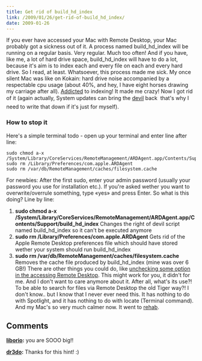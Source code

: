 ```yaml
---
title: Get rid of build_hd_index
link: /2009/01/26/get-rid-of-build_hd_index/
date: 2009-01-26
---
```



If you ever have accessed your Mac with Remote Desktop, your Mac probably got a sickness out of it. A process named build_hd_index will be running on a regular basis. Very regular. Much too often! And if you have, like me, a lot of hard drive space, build_hd_index will have to do a lot, because it's aim is to index each and every file on each and every hard drive. So I read, at least. Whatsoever, this process made me sick. My once silent Mac was like on Kokain: hard drive noise accompanied by a respectable cpu usage (about 40%, and hey, I have eight horses drawing my carriage after all). [Addicted](http://www.youtube.com/watch?v=9932Q2u7ziI) to indexing! It made me crazy! Now I got rid of it (again actually, System updates can bring the [devil](http://devnevyn.livejournal.com/3558.html) back  that's why I need to write that down if it's just for myself). 

### How to stop it

Here's a simple terminal todo - open up your terminal and enter line after line: 
    
    
    sudo chmod a-x /System/Library/CoreServices/RemoteManagement/ARDAgent.app/Contents/Support/build_hd_index
    sudo rm /Library/Preferences/com.apple.ARDAgent
    sudo rm /var/db/RemoteManagement/caches/filesystem.cache

For newbies: After the first sudo, enter your admin password (usually your password you use for installation etc.). If you're asked wether you want to overwrite/overrule something, type «yes» and press Enter. So what is this doing? Line by line: 

  1. **sudo chmod a-x /System/Library/CoreServices/RemoteManagement/ARDAgent.app/Contents/Support/build_hd_index** Changes the right of devil script named build_hd_index so it can't be executed anymore
  2. **sudo rm /Library/Preferences/com.apple.ARDAgent** Gets rid of the Apple Remote Desktop preferences file which should have stored wether your system should run build_hd_index
  3. **sudo rm /var/db/RemoteManagement/caches/filesystem.cache** Removes the cache file produced by build_hd_index (mine was over 6 GB!) 
There are other things you could do, like [unchecking some option in the accessing Remote Desktop](http://chealion.ca/2008/09/build_hd_index/). This might work for you, it didn't for me. And I don't want to care anymore about it. After all, what's its use?! To be able to search for files via Remote Desktop the old Tiger way?! I don't know.. but I know that I never ever need this. It has nothing to do with Spotlight, and it has nothing to do with locate (Terminal command). And my Mac's so very much calmer now. It went to [rehab](http://www.youtube.com/watch?v=RKVbgkfFygY).

## Comments

**[liborio](#69 "2009-09-30 23:21:55"):** you are SOOO big!!

**[dr3do](#218 "2011-03-18 17:51:23"):** Thanks for this hint! :)

